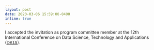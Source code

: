```yaml
---
layout: post
date: 2023-03-06 15:59:00-0400
inline: true
---
```


I accepted the invitation as program committee member at the 12th International Conference on Data Science, Technology and Applications ([DATA](https://data.scitevents.org/Home.aspx)).